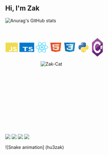 ## Hi, I'm Zak

![Anurag's GitHub stats](https://github-readme-stats.vercel.app/api?username=hu3zak&show_icons=true&theme=dark)

##
<div style="display: inline-block"><br>

<img align="center" alt="Zak-3s" height="30" width="40" src="https://raw.githubusercontent.com/devicons/devicon/master/icons/javascript/javascript-plain.svg"> 

<img align="center" alt="Zak-Ts" height="30" width="48" src="https://raw.githubusercontent.com/devicons/devicon/master/icons/typescript/typescript-plain.svg"> 

<img align="center" alt="Zak-React" height="38" width="40" src="https://raw.githubusercontent.com/devicons/devicon/master/icons/react/react-original.svg"> 

<img align="center" alt="Zak-HTML" height="30" width="40" src="https://raw.githubusercontent.com/devicons/devicon/master/icons/html5/html5-original.svg"> 

<img align="center" alt="Zak-CSS" height="30" width="40" src="https://raw.githubusercontent.com/devicons/devicon/master/icons/css3/css3-original.svg"> 

<img align="center" alt="Zak-Python" height="38" width="40" src="https://raw.githubusercontent.com/devicons/devicon/master/icons/python/python-original.svg"> 

<img align="center" alt="Zak-Csharp" height="60" width="40" src="https://raw.githubusercontent.com/devicons/devicon/master/icons/csharp/csharp-original.svg"> 

<img align="right" height="200" width="200" alt="Zak-Cat" src="https://www.icegif.com/wp-content/uploads/2021/10/icegif-514.gif"> </div>

##

<div>
<a href="https://www.youtube.com/channel/UCeLSVmje1nMUpy23ybr6IYw" target="_blank"><img src="https://img.shields.io/badge/YouTube-FF0000?style=for-the-badge&logo=youtube&logoColor=white" target="_blank"></a> <a href="https://www.instagram.com/zak.bat/" target="_blank"><img src="https://img.shields.io/badge/Instagram-E4405F?style=for-the-badge&logo=instagram&logoColor=white"
target="_blank"></a> <a href="https://www.twitch.tv/hu3zak" target="_blank"><img src="https://img.shields.io/badge/Twitch-9146FF?style=for-the-badge&logo=twitch&logoColor=white" target="_blank"></a> <a href="discord.gg/p5KA7S7YrN" target="_blank"><img src="https://img.shields.io/badge/Discord-7289DA?style=for-the-badge&logo=discord&logoColor=white" target="_blank"> </a>

![Snake animation] (hu3zak)
</div>
